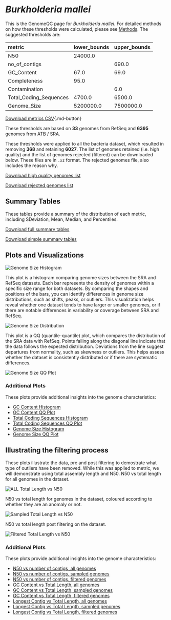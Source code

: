 # *Burkholderia mallei*

This is the GenomeQC page for *Burkholderia mallei*. For detailed methods on how these thresholds were calculated, please see [Methods](../../methods.md).
The suggested thresholds are: 

| metric                 | lower_bounds   | upper_bounds   |
|:-----------------------|:---------------|:---------------|
| N50                    | 24000.0        |                |
| no_of_contigs          |                | 690.0          |
| GC_Content             | 67.0           | 69.0           |
| Completeness           | 95.0           |                |
| Contamination          |                | 6.0            |
| Total_Coding_Sequences | 4700.0         | 6500.0         |
| Genome_Size            | 5200000.0      | 7500000.0      |

[Download metrics CSV](Burkholderia_mallei_metrics.csv){.md-button}


These thresholds are based on **33** genomes from RefSeq and **6395** genomes from ATB / SRA.

These thresholds were applied to all the bacteria dataset, which resulted in removing **368** and retaining **6027**.
The list of genomes retained (i.e. high quality) and the list of genomes rejected (filtered) can be downloaded below. These files are in `.xz` format. The rejected genomes file, also includes the reason why.

[Download high quality genomes list](Burkholderia_mallei_high_quality_genomes.csv.xz)


[Download rejected genomes list](Burkholderia_mallei_filtered_out_genomes.csv.xz)



## Summary Tables
These tables provide a summary of the distribution of each metric, including SDeviation, Mean, Median, and Percentiles.

[Download full summary tables](summary.csv)

[Download simple summary tables](selected_summary.csv)

## Plots and Visualizations

![Genome Size Histogram](Genome_Size_refseq_histogram_kde.png)

This plot is a histogram comparing genome sizes between the SRA and RefSeq datasets. Each bar represents the density of genomes within a specific size range for both datasets. By comparing the shapes and positions of the bars, you can identify differences in genome size distributions, such as shifts, peaks, or outliers. This visualization helps reveal whether one dataset tends to have larger or smaller genomes, or if there are notable differences in variability or coverage between SRA and RefSeq.

![Genome Size Distribution](Genome_Size_refseq_histogram_kde.png)

This plot is a QQ (quantile-quantile) plot, which compares the distribution of the SRA data with RefSeq. Points falling along the diagonal line indicate that the data follows the expected distribution. Deviations from the line suggest departures from normality, such as skewness or outliers. This helps assess whether the dataset is consistently distributed or if there are systematic differences.

![Genome Size QQ Plot](Genome_Size_refseq_qqplot.png)

### Additional Plots

These plots provide additional insights into the genome characteristics:

- [GC Content Histogram](GC_Content_refseq_histogram_kde.png)
- [GC Content QQ Plot](GC_Content_refseq_qqplot.png)
- [Total Coding Sequences Histogram](Total_Coding_Sequences_refseq_histogram_kde.png)
- [Total Coding Sequences QQ Plot](Total_Coding_Sequences_refseq_qqplot.png)
- [Genome Size Histogram](Genome_Size_refseq_histogram_kde.png)
- [Genome Size QQ Plot](Genome_Size_refseq_qqplot.png)
## Illustrating the filtering process
These plots illustrate the data, pre and post filtering to demostrate what type of outliers have been removed. While this was applied to metric, we will demonstrate using total assembly length and N50.
N50 vs total length for all genomes in the dataset.

![ALL Total Length vs N50](Burkholderia_mallei_all_total_length_N50.png)

N50 vs total length for genomes in the dataset, coloured according to whether they are an anomaly or not.

![Sampled Total Length vs N50](Burkholderia_mallei_sample_total_length_N50.png)

N50 vs total length post filtering on the dataset.

![Filtered Total Length vs N50](Burkholderia_mallei_filt_total_length_N50.png)

### Additional Plots

These plots provide additional insights into the genome characteristics:

- [N50 vs number of contigs, all genomes](Burkholderia_mallei_all_N50_number.png)
- [N50 vs number of contigs, sampled genomes](Burkholderia_mallei_sample_N50_number.png)
- [N50 vs number of contigs, filtered genomes](Burkholderia_mallei_filt_N50_number.png)
- [GC Content vs Total Length, all genomes](Burkholderia_mallei_all_total_length_GC_Content.png)
- [GC Content vs Total Length, sampled genomes](Burkholderia_mallei_sample_total_length_GC_Content.png)
- [GC Content vs Total Length, filtered genomes](Burkholderia_mallei_filt_total_length_GC_Content.png)
- [Longest Contig vs Total Length, all genomes](Burkholderia_mallei_all_total_length_longest.png)
- [Longest Contig vs Total Length, sampled genomes](Burkholderia_mallei_sample_total_length_longest.png)
- [Longest Contig vs Total Length, filtered genomes](Burkholderia_mallei_filt_total_length_longest.png)

